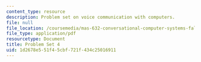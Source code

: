 ```yaml
---
content_type: resource
description: Problem set on voice communication with computers.
file: null
file_location: /coursemedia/mas-632-conversational-computer-systems-fall-2008/1d2678e551f45cbf721f434c25016911_ps4.pdf
file_type: application/pdf
resourcetype: Document
title: Problem Set 4
uid: 1d2678e5-51f4-5cbf-721f-434c25016911
---
```

